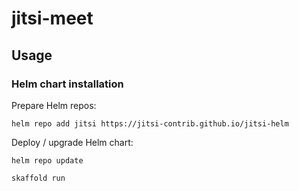 # jitsi-meet

## Usage

### Helm chart installation

Prepare Helm repos:
```shell
helm repo add jitsi https://jitsi-contrib.github.io/jitsi-helm
```

Deploy / upgrade Helm chart:
```shell
helm repo update

skaffold run
```
